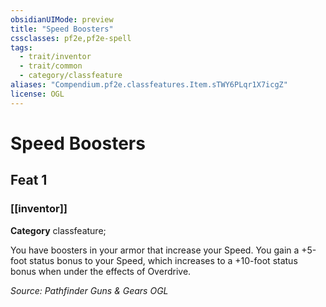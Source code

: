 ```yaml
---
obsidianUIMode: preview
title: "Speed Boosters"
cssclasses: pf2e,pf2e-spell
tags:
  - trait/inventor
  - trait/common
  - category/classfeature
aliases: "Compendium.pf2e.classfeatures.Item.sTWY6PLqr1X7icgZ"
license: OGL
---
```

# Speed Boosters
## Feat 1
### [[inventor]]

**Category** classfeature; 




You have boosters in your armor that increase your Speed. You gain a +5-foot status bonus to your Speed, which increases to a +10-foot status bonus when under the effects of Overdrive.

*Source: Pathfinder Guns & Gears*
*OGL*